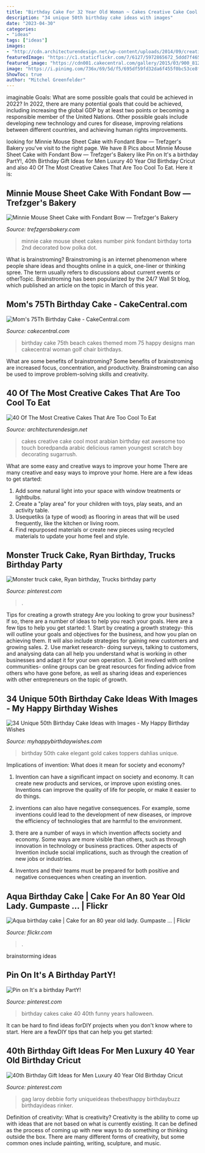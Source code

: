 ```yaml
---
title: "Birthday Cake For 32 Year Old Woman ~ Cakes Creative Cake Cool Most Arabian Birthday Eat Awesome Too Touch Boredpanda Arabic Delicious Ramen Youngest Scratch Boy Decorating Sugarrush"
description: "34 unique 50th birthday cake ideas with images"
date: "2023-04-30"
categories:
- "ideas"
tags: ["ideas"]
images:
- "http://cdn.architecturendesign.net/wp-content/uploads/2014/09/creative-cakes-34.jpg"
featuredImage: "https://c1.staticflickr.com/7/6127/5972865672_5ddd7f4650.jpg"
featured_image: "https://cdn001.cakecentral.com/gallery/2015/03/900_812140IuHu_moms-75th-birthday-cake.jpg"
image: "https://i.pinimg.com/736x/69/5d/f5/695df59fd32da6f455f0bc53ce8f4202---years-old-year-old.jpg"
ShowToc: true
author: "Mitchel Greenfelder"
---
```



imaginable Goals: What are some possible goals that could be achieved in 2022?
In 2022, there are many potential goals that could be achieved, including increasing the global GDP by at least two points or becoming a responsible member of the United Nations. Other possible goals include developing new technology and cures for disease, improving relations between different countries, and achieving human rights improvements.

	

		
looking for Minnie Mouse Sheet Cake with Fondant Bow — Trefzger&#039;s Bakery you've visit to the right page. We have 8 Pics about Minnie Mouse Sheet Cake with Fondant Bow — Trefzger&#039;s Bakery like Pin on It&#039;s a birthday PartY!, 40th Birthday Gift Ideas for Men Luxury 40 Year Old Birthday Cricut and also 40 Of The Most Creative Cakes That Are Too Cool To Eat. Here it is:
		
    
## Minnie Mouse Sheet Cake With Fondant Bow — Trefzger&#039;s Bakery

<img loading=lazy src="http://static1.squarespace.com/static/503b90b684ae55f9f020014c/58a44a938419c21e081885f8/58adf3c886e6c0bd64e90bbf/1495024263347/Minnie%2BMouse%2BSheet%2BCake%2Bwith%2BPink%2BPolka%2BDot%2BNumber%2B2.jpg?format=1000w" onerror="this.onerror=null;this.src='https://tse2.mm.bing.net/th?id=OIP.sDZNNyzT4bloOeA3qd3oYgHaIc&amp;pid=15.1';" alt="Minnie Mouse Sheet Cake with Fondant Bow — Trefzger&#039;s Bakery">

_Source: trefzgersbakery.com_

>minnie cake mouse sheet cakes number pink fondant birthday torta 2nd decorated bow polka dot. 

	

What is brainstroming?
Brainstroming is an internet phenomenon where people share ideas and thoughts online in a quick, one-liner or thinking spree. The term usually refers to discussions about current events or otherTopic. Brainstroming has been popularized by the 24/7 Wall St blog, which published an article on the topic in March of this year.

    
## Mom&#039;s 75Th Birthday Cake - CakeCentral.com

<img loading=lazy src="https://cdn001.cakecentral.com/gallery/2015/03/900_812140IuHu_moms-75th-birthday-cake.jpg" onerror="this.onerror=null;this.src='https://tse2.mm.bing.net/th?id=OIP.MDrS_3yKo_UCksJR-p5GLQHaJ4&amp;pid=15.1';" alt="Mom&#039;s 75Th Birthday Cake - CakeCentral.com">

_Source: cakecentral.com_

>birthday cake 75th beach cakes themed mom 75 happy designs man cakecentral woman golf chair birthdays. 

	

What are some benefits of brainstroming?
Some benefits of brainstroming are increased focus, concentration, and productivity. Brainstroming can also be used to improve problem-solving skills and creativity.

    
## 40 Of The Most Creative Cakes That Are Too Cool To Eat

<img loading=lazy src="http://cdn.architecturendesign.net/wp-content/uploads/2014/09/creative-cakes-34.jpg" onerror="this.onerror=null;this.src='https://tse3.mm.bing.net/th?id=OIP.kPxR-KPZVaBMPsCuPMFH1wHaIH&amp;pid=15.1';" alt="40 Of The Most Creative Cakes That Are Too Cool To Eat">

_Source: architecturendesign.net_

>cakes creative cake cool most arabian birthday eat awesome too touch boredpanda arabic delicious ramen youngest scratch boy decorating sugarrush. 

	

What are some easy and creative ways to improve your home
There are many creative and easy ways to improve your home. Here are a few ideas to get started: 
1. Add some natural light into your space with window treatments or lightbulbs. 
2. Create a "play area" for your children with toys, play seats, and an activity table. 
3. Usequetiks (a type of wood) as flooring in areas that will be used frequently, like the kitchen or living room. 
4. Find repurposed materials or create new pieces using recycled materials to update your home feel and style.

    
## Monster Truck Cake, Ryan Birthday, Trucks Birthday Party

<img loading=lazy src="https://i.pinimg.com/originals/e5/87/59/e58759dcda7ba0da7600a06db2d6d407.jpg" onerror="this.onerror=null;this.src='https://tse4.mm.bing.net/th?id=OIP.c3p-aKxDy7Zl662l1BYzEgHaJ4&amp;pid=15.1';" alt="Monster truck cake, Ryan birthday, Trucks birthday party">

_Source: pinterest.com_

>. 

	

Tips for creating a growth strategy
Are you looking to grow your business? If so, there are a number of ideas to help you reach your goals. Here are a few tips to help you get started: 1. Start by creating a growth strategy- this will outline your goals and objectives for the business, and how you plan on achieving them. It will also include strategies for gaining new customers and growing sales. 2. Use market research- doing surveys, talking to customers, and analysing data can all help you understand what is working in other businesses and adapt it for your own operation. 3. Get involved with online communities- online groups can be great resources for finding advice from others who have gone before, as well as sharing ideas and experiences with other entrepreneurs on the topic of growth. 
    
## 34 Unique 50th Birthday Cake Ideas With Images - My Happy Birthday Wishes

<img loading=lazy src="https://www.myhappybirthdaywishes.com/wp-content/uploads/2016/09/elegant-white-and-gold-50th-birthday-cakes.jpg" onerror="this.onerror=null;this.src='https://tse2.mm.bing.net/th?id=OIP.kcf91yP26HuC2AGTzmY0zAHaMl&amp;pid=15.1';" alt="34 Unique 50th Birthday Cake Ideas with Images - My Happy Birthday Wishes">

_Source: myhappybirthdaywishes.com_

>birthday 50th cake elegant gold cakes toppers dahlias unique. 

	

Implications of invention: What does it mean for society and economy?
1. Invention can have a significant impact on society and economy. It can create new products and services, or improve upon existing ones. Inventions can improve the quality of life for people, or make it easier to do things.
2. inventions can also have negative consequences. For example, some inventions could lead to the development of new diseases, or improve the efficiency of technologies that are harmful to the environment.

3. there are a number of ways in which invention affects society and economy. Some ways are more visible than others, such as through innovation in technology or business practices. Other aspects of Invention include social implications, such as through the creation of new jobs or industries.

4. Inventors and their teams must be prepared for both positive and negative consequences when creating an invention.

    
## Aqua Birthday Cake | Cake For An 80 Year Old Lady. Gumpaste … | Flickr

<img loading=lazy src="https://c1.staticflickr.com/7/6127/5972865672_5ddd7f4650.jpg" onerror="this.onerror=null;this.src='https://tse3.mm.bing.net/th?id=OIP.Y009ZBrBKYMkSddKG4HfagAAAA&amp;pid=15.1';" alt="Aqua birthday cake | Cake for an 80 year old lady. Gumpaste … | Flickr">

_Source: flickr.com_

>. 

	
 brainstorming ideas 
    
## Pin On It&#039;s A Birthday PartY!

<img loading=lazy src="https://i.pinimg.com/736x/69/5d/f5/695df59fd32da6f455f0bc53ce8f4202---years-old-year-old.jpg" onerror="this.onerror=null;this.src='https://tse1.mm.bing.net/th?id=OIP.el7S0pXxQMfnt9BNhBy5ZwHaJ3&amp;pid=15.1';" alt="Pin on It&#039;s a birthday PartY!">

_Source: pinterest.com_

>birthday cakes cake 40 40th funny years halloween. 

	

It can be hard to find ideas forDIY projects when you don't know where to start. Here are a fewDIY tips that can help you get started: 

    
## 40th Birthday Gift Ideas For Men Luxury 40 Year Old Birthday Cricut

<img loading=lazy src="https://i.pinimg.com/originals/96/a6/3c/96a63cee413a2b20a200804c5d543b09.jpg" onerror="this.onerror=null;this.src='https://tse1.mm.bing.net/th?id=OIP.lr9VeE2yfkZ4dR5xAOFxwwHaJ6&amp;pid=15.1';" alt="40th Birthday Gift Ideas for Men Luxury 40 Year Old Birthday Cricut">

_Source: pinterest.com_

>gag laroy debbie forty uniqueideas thebesthappy birthdaybuzz birthdayideas rinker. 

	

Definition of creativity: What is creativity?
Creativity is the ability to come up with ideas that are not based on what is currently existing. It can be defined as the process of coming up with new ways to do something or thinking outside the box. There are many different forms of creativity, but some common ones include painting, writing, sculpture, and music.

